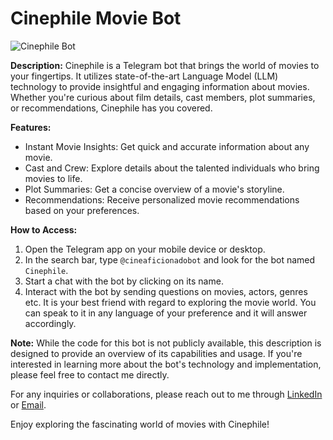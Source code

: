 # Cinephile Movie Bot

![Cinephile Bot](link_to_bot_image.png)

**Description:** Cinephile is a Telegram bot that brings the world of movies to your fingertips. It utilizes state-of-the-art Language Model (LLM) technology to provide insightful and engaging information about movies. Whether you're curious about film details, cast members, plot summaries, or recommendations, Cinephile has you covered.

**Features:**
- Instant Movie Insights: Get quick and accurate information about any movie.
- Cast and Crew: Explore details about the talented individuals who bring movies to life.
- Plot Summaries: Get a concise overview of a movie's storyline.
- Recommendations: Receive personalized movie recommendations based on your preferences.

**How to Access:**
1. Open the Telegram app on your mobile device or desktop.
2. In the search bar, type `@cineaficionadobot` and look for the bot named `Cinephile`.
3. Start a chat with the bot by clicking on its name.
4. Interact with the bot by sending questions on movies, actors, genres etc. It is your best
   friend with regard to exploring the movie world. You can speak to it in any language of your
   preference and it will answer accordingly. 

**Note:** While the code for this bot is not publicly available, this description is designed to provide an overview of its capabilities and usage. If you're interested in learning more about the bot's technology and implementation, please feel free to contact me directly.

For any inquiries or collaborations, please reach out to me through [LinkedIn](www.linkedin.com/in/msarm-dsml) or [Email](mailto:matheus.sarmento@ufpe.br).

Enjoy exploring the fascinating world of movies with Cinephile!
